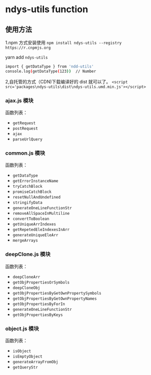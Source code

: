 # ndys-utils function

## 使用方法

1.npm 方式安装使用 `npm install ndys-utils --registry https://r.cnpmjs.org`

yarn add `ndys-utils`

```bash
import { getDataType } from 'ndd-utils'
console.log(getDataType(123))  // Number
```

2,自托管的方式（CDN)下载编译好的 dist 就可以了。 `<script src='packages\ndys-utils\dist\ndys-utils.umd.min.js'></script>`

### ajax.js 模块

函数列表：

- `getRequest`
- `postRequest`
- `ajax`
- `parseUrlQuery`

### common.js 模块

函数列表：

- `getDataType`
- `getErrorInstanceName`
- `tryCatchBlock`
- `promiseCatchBlock`
- `resetNullAndUndefined`
- `stringifyData`
- `generateOneLineFunctionStr`
- `removeAllSpaceInMultiline`
- `convertToBoolean`
- `getUniqueArrIndexes`
- `getRepetedEleIndexesInArr`
- `generateUniqueEleArr`
- `mergeArrays`

### deepClone.js 模块

函数列表：

- `deepCloneArr`
- `getObjPropertiesOrSymbols`
- `deepCloneObj`
- `getObjPropertiesByGetOwnPropertySymbols`
- `getObjPropertiesByGetOwnPropertyNames`
- `getObjPropertiesByForIn`
- `generateOneLineFunctionStr`
- `getObjPropertiesByKeys`

### object.js 模块

函数列表：

- `isObject`
- `isEmptyObject`
- `generateArrayFromObj`
- `getQueryStr`
